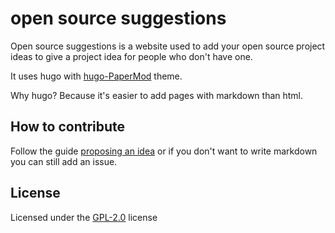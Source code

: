 # open source suggestions

Open source suggestions is a website used to add your open source project ideas to give a project idea for people who don't have one.

It uses hugo with [hugo-PaperMod](https://github.com/adityatelange/hugo-PaperMod.git) theme.

Why hugo? Because it's easier to add pages with markdown than html.

## How to contribute

Follow the guide [proposing an idea](https://open-source-suggestions.github.io/ideas/proposing/) or if you don't want to write markdown you can still add an issue.

## License

Licensed under the [GPL-2.0](LICENSE) license

